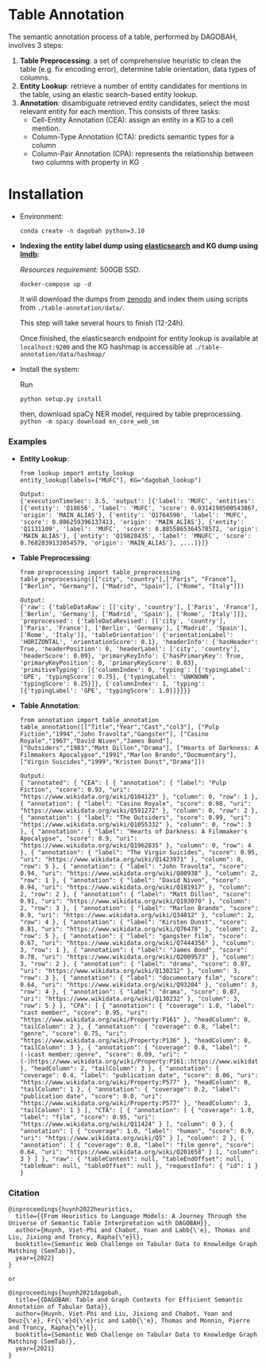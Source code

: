 # Table Annotation

The semantic annotation process of a table, performed by DAGOBAH, involves 3 steps:
1. <b>Table Preprocessing</b>: a set of comprehensive heuristic to clean the table (e.g. fix encoding error), determine table orientation, data types of columns.
2. <b>Entity Lookup</b>: retrieve a number of entity candidates for mentions in the table, using an elastic search-based entity lookup.
3. <b>Annotation</b>: disambiguate retrieved entity candidates, select the most relevant entity for each mention. This consists of three tasks:
    - Cell-Entity Annotation (CEA): assign an entity in a KG to a cell mention.
    - Column-Type Annotation (CTA): predicts semantic types for a column
    - Column-Pair Annotation (CPA): represents the relationship between two columns with property in KG

# Installation

- Environment: 

    ```conda create -n dagobah python=3.10```

-  <b>Indexing the entity label dump using [elasticsearch](https://github.com/elastic/elasticsearch-py) and KG dump using [lmdb](https://lmdb.readthedocs.io/en/release/):</b>

    *Resources requirement:* 500GB SSD.

    ```docker-compose up -d```

    It will download the dumps from [zenodo](https://zenodo.org/records/8426650) and index them using scripts from ```./table-annotation/data/```.

    This step will take several hours to finish (12-24h).

    Once finished, the elasticsearch endpoint for entity lookup is available at ```localhost:9200``` and the KG hashmap is accessible at ```./table-annotation/data/hashmap/```

- Install the system:

    Run 

    ```python setup.py install```

    then, download spaCy NER model, required by table preprocessing.
    ```python -m spacy download en_core_web_sm```

### Examples

- <b>Entity Lookup</b>:

    ```
    from lookup import entity_lookup
    entity_lookup(labels=["MUFC"], KG="dagobah_lookup")

    Output:
    {'executionTimeSec': 3.5, 'output': [{'label': 'MUFC', 'entities': [{'entity': 'Q18656', 'label': 'MUFC', 'score': 0.9314198500543867, 'origin': 'MAIN_ALIAS'}, {'entity': 'Q1764590', 'label': 'MUFC', 'score': 0.886259396137413, 'origin': 'MAIN_ALIAS'}, {'entity': 'Q1131109', 'label': 'MUFC', 'score': 0.8855865364578572, 'origin': 'MAIN_ALIAS'}, {'entity': 'Q19828435', 'label': 'MNUFC', 'score': 0.7682839133054579, 'origin': 'MAIN_ALIAS'}, ,...]}]}
    ```

- <b>Table Preprocessing</b>:

    ```
    from preprocessing import table_preprocessing
    table_preprocessing([["city", "country"],["Paris", "France"], ["Berlin", "Germany"], ["Madrid", "Spain"], ["Rome", "Italy"]])

    Output:
    {'raw': {'tableDataRaw': [['city', 'country'], ['Paris', 'France'], ['Berlin', 'Germany'], ['Madrid', 'Spain'], ['Rome', 'Italy']]}, 'preprocessed': {'tableDataRevised': [['city', 'country'], ['Paris', 'France'], ['Berlin', 'Germany'], ['Madrid', 'Spain'], ['Rome', 'Italy']], 'tableOrientation': {'orientationLabel': 'HORIZONTAL', 'orientationScore': 0.1}, 'headerInfo': {'hasHeader': True, 'headerPosition': 0, 'headerLabel': ['city', 'country'], 'headerScore': 0.09}, 'primaryKeyInfo': {'hasPrimaryKey': True, 'primaryKeyPosition': 0, 'primaryKeyScore': 0.03}, 'primitiveTyping': [{'columnIndex': 0, 'typing': [{'typingLabel': 'GPE', 'typingScore': 0.75}, {'typingLabel': 'UNKNOWN', 'typingScore': 0.25}]}, {'columnIndex': 1, 'typing': [{'typingLabel': 'GPE', 'typingScore': 1.0}]}]}}
    ```

- <b>Table Annotation</b>:
    ```
    from annotation import table_annotation
    table_annotation([["Title","Year","Cast","col3"], ["Pulp Fiction","1994","John Travolta","Gangster"], ["Casino Royale","1967","David Niven","James Bond"], ["Outsiders","1983","Matt Dillon","Drama"], ["Hearts of Darkness: A Filmmakers Apocalypse","1991","Marlon Brando","Docmuentary"], ["Virgin Suicides","1999","Kristen Dunst","Drama"]])

    Output:
    { "annotated": { "CEA": [ { "annotation": { "label": "Pulp Fiction", "score": 0.93, "uri": "https://www.wikidata.org/wiki/Q104123" }, "column": 0, "row": 1 }, { "annotation": { "label": "Casino Royale", "score": 0.98, "uri": "https://www.wikidata.org/wiki/Q591272" }, "column": 0, "row": 2 }, { "annotation": { "label": "The Outsiders", "score": 0.99, "uri": "https://www.wikidata.org/wiki/Q1055332" }, "column": 0, "row": 3 }, { "annotation": { "label": "Hearts of Darkness: A Filmmaker's Apocalypse", "score": 0.9, "uri": "https://www.wikidata.org/wiki/Q1962835" }, "column": 0, "row": 4 }, { "annotation": { "label": "The Virgin Suicides", "score": 0.95, "uri": "https://www.wikidata.org/wiki/Q1423971" }, "column": 0, "row": 5 }, { "annotation": { "label": "John Travolta", "score": 0.94, "uri": "https://www.wikidata.org/wiki/Q80938" }, "column": 2, "row": 1 }, { "annotation": { "label": "David Niven", "score": 0.94, "uri": "https://www.wikidata.org/wiki/Q181917" }, "column": 2, "row": 2 }, { "annotation": { "label": "Matt Dillon", "score": 0.91, "uri": "https://www.wikidata.org/wiki/Q193070" }, "column": 2, "row": 3 }, { "annotation": { "label": "Marlon Brando", "score": 0.9, "uri": "https://www.wikidata.org/wiki/Q34012" }, "column": 2, "row": 4 }, { "annotation": { "label": "Kirsten Dunst", "score": 0.81, "uri": "https://www.wikidata.org/wiki/Q76478" }, "column": 2, "row": 5 }, { "annotation": { "label": "gangster film", "score": 0.67, "uri": "https://www.wikidata.org/wiki/Q7444356" }, "column": 3, "row": 1 }, { "annotation": { "label": "James Bond", "score": 0.78, "uri": "https://www.wikidata.org/wiki/Q2009573" }, "column": 3, "row": 2 }, { "annotation": { "label": "drama", "score": 0.87, "uri": "https://www.wikidata.org/wiki/Q130232" }, "column": 3, "row": 3 }, { "annotation": { "label": "documentary film", "score": 0.64, "uri": "https://www.wikidata.org/wiki/Q93204" }, "column": 3, "row": 4 }, { "annotation": { "label": "drama", "score": 0.87, "uri": "https://www.wikidata.org/wiki/Q130232" }, "column": 3, "row": 5 } ], "CPA": [ { "annotation": { "coverage": 1.0, "label": "cast member", "score": 0.95, "uri": "https://www.wikidata.org/wiki/Property:P161" }, "headColumn": 0, "tailColumn": 2 }, { "annotation": { "coverage": 0.8, "label": "genre", "score": 0.75, "uri": "https://www.wikidata.org/wiki/Property:P136" }, "headColumn": 0, "tailColumn": 3 }, { "annotation": { "coverage": 0.8, "label": "(-)cast member::genre", "score": 0.09, "uri": "(-)https://www.wikidata.org/wiki/Property:P161::https://www.wikidata.org/wiki/Property:P136" }, "headColumn": 2, "tailColumn": 3 }, { "annotation": { "coverage": 0.4, "label": "publication date", "score": 0.06, "uri": "https://www.wikidata.org/wiki/Property:P577" }, "headColumn": 0, "tailColumn": 1 }, { "annotation": { "coverage": 0.2, "label": "publication date", "score": 0.0, "uri": "https://www.wikidata.org/wiki/Property:P577" }, "headColumn": 3, "tailColumn": 1 } ], "CTA": [ { "annotation": [ { "coverage": 1.0, "label": "film", "score": 0.95, "uri": "https://www.wikidata.org/wiki/Q11424" } ], "column": 0 }, { "annotation": [ { "coverage": 1.0, "label": "human", "score": 0.9, "uri": "https://www.wikidata.org/wiki/Q5" } ], "column": 2 }, { "annotation": [ { "coverage": 0.8, "label": "film genre", "score": 0.64, "uri": "https://www.wikidata.org/wiki/Q201658" } ], "column": 3 } ] }, "raw": { "tableContent": null, "tableEndOffset": null, "tableNum": null, "tableOffset": null }, "requestInfo": { "id": 1 } }
    ```
### Citation

```
@inproceedings{huynh2022heuristics,
  title={{From Heuristics to Language Models: A Journey Through the Universe of Semantic Table Interpretation with DAGOBAH}},
  author={Huynh, Viet-Phi and Chabot, Yoan and Labb{\'e}, Thomas and Liu, Jixiong and Troncy, Rapha{\"e}l},
  booktitle={Semantic Web Challenge on Tabular Data to Knowledge Graph Matching (SemTab)},
  year={2022}
}

or

@inproceedings{huynh2021dagobah,
  title={{DAGOBAH: Table and Graph Contexts for Efficient Semantic Annotation of Tabular Data}},
  author={Huynh, Viet-Phi and Liu, Jixiong and Chabot, Yoan and Deuz{\'e}, Fr{\'e}d{\'e}ric and Labb{\'e}, Thomas and Monnin, Pierre and Troncy, Rapha{\"e}l},
  booktitle={Semantic Web Challenge on Tabular Data to Knowledge Graph Matching (SemTab)},
  year={2021}
}
```
